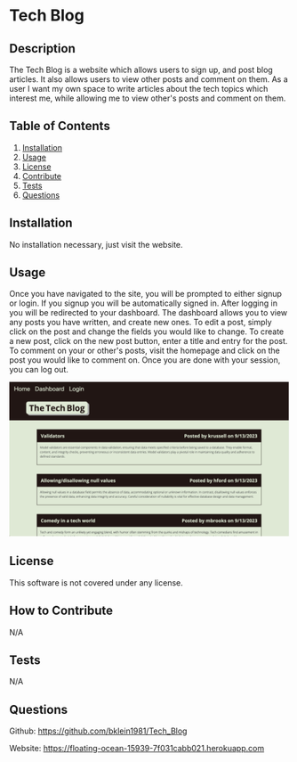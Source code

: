 # Tech Blog

  

  ## Description
  The Tech Blog is a website which allows users to sign up, and post blog articles. It also allows users to view other posts and comment on them. As a user I want my own space to write articles about the tech topics which interest me, while allowing me to view other's posts and comment on them.
  
  ## Table of Contents
  1. [Installation](#Installation)
  2. [Usage](#usage)
  3. [License](#license)
  4. [Contribute](#contribute)
  5. [Tests](#tests)
  6. [Questions](#questions)
  
  ## Installation
  No installation necessary, just visit the website.
  
  ## Usage
  Once you have navigated to the site, you will be prompted to either signup or login. If you signup you will be automatically signed in. After logging in you will be redirected to your dashboard. The dashboard allows you to view any posts you have written, and create new ones. To edit a post, simply click on the post and change the fields you would like to change. To create a new post, click on the  new post button, enter a title and entry for the post. To comment on your or other's posts, visit the homepage and click on the post you would like to comment on. Once you are done with your session, you can log out.

  ![TECH BLOG VIEW](./public/assets/tech-blog-screenshot.png)

  
  ## License
  This software is not covered under any license.
  
  ## How to Contribute
  N/A
  
  ## Tests
  N/A
  
  ## Questions
  Github: https://github.com/bklein1981/Tech_Blog
  
  Website: https://floating-ocean-15939-7f031cabb021.herokuapp.com

